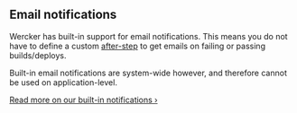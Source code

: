 ## Email notifications

Wercker has built-in support for email notifications. This means you
do not have to define a custom [after-step](/docs/steps/after-steps.html) to get
emails on failing or passing builds/deploys.

Built-in email notifications are system-wide however, and therefore cannot be
used on application-level.

[Read more on our built-in notifications &rsaquo;](/docs/web-interface/notifications.html)
